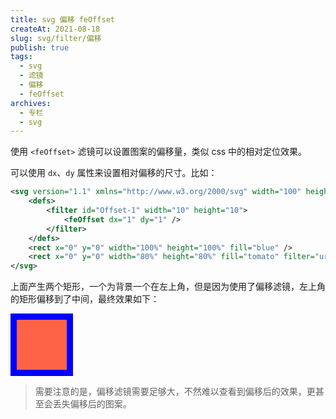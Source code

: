 ```yaml
---
title: svg 偏移 feOffset
createAt: 2021-08-18
slug: svg/filter/偏移
publish: true
tags:
  - svg
  - 滤镜
  - 偏移
  - feOffset
archives:
  - 专栏
  - svg
---
```


使用 `<feOffset>` 滤镜可以设置图案的偏移量，类似 css 中的相对定位效果。

可以使用 `dx`、`dy` 属性来设置相对偏移的尺寸。比如：

```xml
<svg version="1.1" xmlns="http://www.w3.org/2000/svg" width="100" height="100" viewBox="0 0 10 10">
	<defs>
		<filter id="Offset-1" width="10" height="10">
			<feOffset dx="1" dy="1" />
		</filter>
	</defs>
	<rect x="0" y="0" width="100%" height="100%" fill="blue" />
	<rect x="0" y="0" width="80%" height="80%" fill="tomato" filter="url(#Offset-1)" />
</svg>
```

上面产生两个矩形，一个为背景一个在左上角，但是因为使用了偏移滤镜，左上角的矩形偏移到了中间，最终效果如下：

<svg version="1.1" xmlns="http://www.w3.org/2000/svg" width="100" height="100" viewBox="0 0 10 10">
	<defs>
		<filter id="Offset-1" width="10" height="10">
			<feOffset dx="1" dy="1" />
		</filter>
	</defs>
	<rect x="0" y="0" width="100%" height="100%" fill="blue" />
	<rect x="0" y="0" width="80%" height="80%" fill="tomato" filter="url(#Offset-1)" />
</svg>

> 需要注意的是，偏移滤镜需要足够大，不然难以查看到偏移后的效果，更甚至会丢失偏移后的图案。
